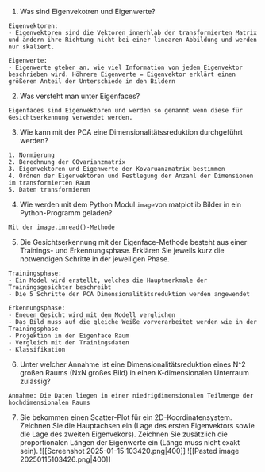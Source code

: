 1. Was sind Eigenvekotren und Eigenwerte?

```
Eigenvektoren:
- Eigenvektoren sind die Vektoren innerhlab der transformierten Matrix und ändern ihre Richtung nicht bei einer linearen Abbildung und werden nur skaliert.

Eigenwerte:
- Eigenwerte gteben an, wie viel Information von jedem Eigenvektor beschrieben wird. Höhrere Eigenwerte = Eigenvektor erklärt einen größeren Anteil der Unterschiede in den Bildern
```

2. Was versteht man unter Eigenfaces?

```
Eigenfaces sind Eigenvektoren und werden so genannt wenn diese für Gesichtserkennung verwendet werden.
```

3. Wie kann mit der PCA eine Dimensionalitätssreduktion durchgeführt werden?

```
1. Normierung
2. Berechnung der COvarianzmatrix
3. Eigenvektoren und Eigenwerte der Kovaruanzmatrix bestimmen
4. Ordnen der Eigenvektoren und Festlegung der Anzahl der Dimensionen im transformierten Raum
5. Daten transformieren
```

4. Wie werden mit dem Python Modul `image`von matplotlib Bilder in ein Python-Programm geladen?

```
Mit der image.imread()-Methode
```

5. Die Gesichtserkennung mit der Eigenface-Methode besteht aus einer Trainings- und Erkennungsphase. Erklären Sie jeweils kurz die notwendigen Schritte in der jeweiligen Phase.

```
Trainingsphase:
- Ein Model wird erstellt, welches die Hauptmerkmale der Trainingsgesichter beschreibt
- Die 5 Schritte der PCA Dimensionalitätsreduktion werden angewendet

Erkennungsphase:
- Eneuen Gesicht wird mit dem Modell verglichen
- Das Bild muss auf die gleiche Weiße vorverarbeitet werden wie in der Trainingsphase
- Projektion in den Eigenface Raum
- Vergleich mit den Trainingsdaten
- Klassifikation
```

6. Unter welcher Annahme ist eine Dimensionalitätsreduktion eines N^2 großen Raums (NxN großes Bild) in einen K-dimensionalen Unterraum zulässig?

```
Annahme: Die Daten liegen in einer niedrigdimensionalen Teilmenge der hochdimensionalen Raums
```

7. Sie bekommen einen Scatter-Plot für ein 2D-Koordinatensystem. Zeichnen Sie die Hauptachsen ein (Lage des ersten Eigenvektors sowie die Lage des zweiten Eigenvekors). Zeichnen Sie zusätzlich die proportionalen Längen der Eigenwerte ein (Länge muss nicht exakt sein).
![[Screenshot 2025-01-15 103420.png|400]]
![[Pasted image 20250115103426.png|400]]

